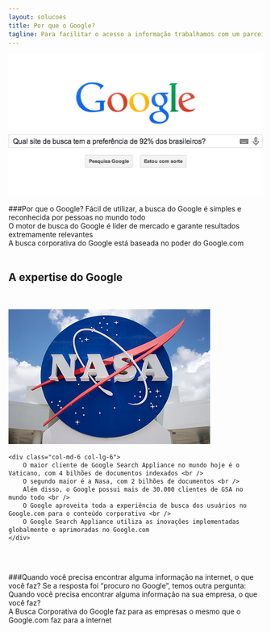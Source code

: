 ```yaml
---
layout: solucoes
title: Por que o Google?
tagline: Para facilitar o acesso a informação trabalhamos com um parceiro que é mestre no assunto
---
```


![Google é Preferência nacional e global](/images/por-que-o-google-1.png)

###Por que o Google?
Fácil de utilizar, a busca do Google é simples e reconhecida por pessoas no mundo todo <br />
O motor de busca do Google é líder de mercado e garante resultados extremamente relevantes <br />
A busca corporativa do Google está baseada no poder do Google.com
<br style="clear: both;" />
<br style="clear: both;" />

<h2 class="text-center">A expertise do Google</h2>
<br style="clear: both;" />
<br style="clear: both;" />
<div class="row">
    <div class="hidden-xs hidden-sm col-md-6 col-lg-6">
        <img title="vaticano é o maior cliente de Google Search Appliance" src="/images/por-que-o-google-nasa.jpg" />
    </div>
    
    <div class="col-md-6 col-lg-6">
        O maior cliente de Google Search Appliance no mundo hoje é o Vaticano, com 4 bilhões de documentos indexados <br />
        O segundo maior é a Nasa, com 2 bilhões de documentos <br />
        Além disso, o Google possui mais de 30.000 clientes de GSA no mundo todo <br />
        O Google aproveita toda a experiência de busca dos usuários no Google.com para o conteúdo corporativo <br />
        O Google Search Appliance utiliza as inovações implementadas globalmente e aprimoradas no Google.com
    </div>
</div>
<br style="clear: both;" />
<br style="clear: both;" />

###Quando você precisa encontrar alguma informação na internet, o que você faz?
Se a resposta foi “procuro no Google”, temos outra pergunta: <br />
Quando você precisa encontrar alguma informação na sua empresa, o que você faz? <br />
A Busca Corporativa do Google faz para as empresas o mesmo que o Google.com faz para a internet

